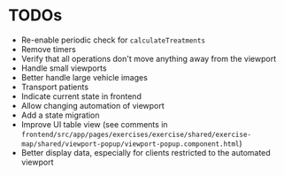 # TODOs

-   Re-enable periodic check for `calculateTreatments`
-   Remove timers
-   Verify that all operations don't move anything away from the viewport
-   Handle small viewports
-   Better handle large vehicle images
-   Transport patients
-   Indicate current state in frontend
-   Allow changing automation of viewport
-   Add a state migration
-   Improve UI table view (see comments in `frontend/src/app/pages/exercises/exercise/shared/exercise-map/shared/viewport-popup/viewport-popup.component.html`)
-   Better display data, especially for clients restricted to the automated viewport

